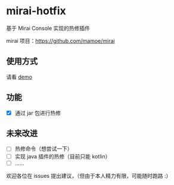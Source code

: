 # mirai-hotfix
 基于 Mirai Console 实现的热修插件

 mirai 项目：https://github.com/mamoe/mirai
 
## 使用方式
 请看 [demo](demo)

## 功能
- [x] 通过 jar 包进行热修

## 未来改进
- [ ] 热修命令（想尝试一下）
- [ ] 实现 java 插件的热修（目前只能 kotlin）
- [ ] ......

 欢迎各位在 issues 提出建议，（但由于本人精力有限，可能随时跑路 :）